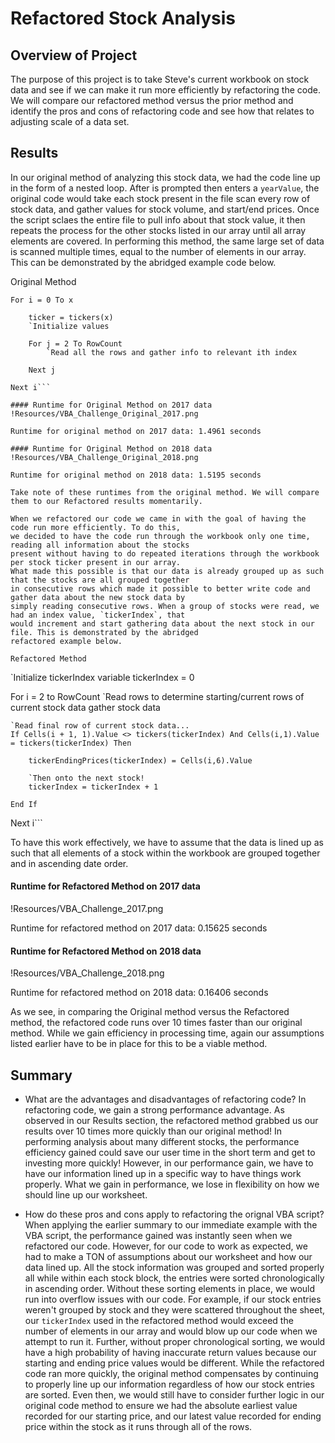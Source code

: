 # Refactored Stock Analysis 

## Overview of Project

The purpose of this project is to take Steve's current workbook on stock data and see if we can make
it run more efficiently by refactoring the code. We will compare our refactored method versus the prior
method and identify the pros and cons of refactoring code and see how that relates to adjusting scale
of a data set. 

## Results

In our original method of analyzing this stock data, we had the code line up in the form of a nested loop.
After is prompted then enters a `yearValue`, the original code would take each stock present in the file
scan every row of stock data, and gather values for stock volume, and start/end prices. Once the script
sclaes the entire file to pull info about that stock value, it then repeats the process for the other stocks
listed in our array until all array elements are covered. In performing this method, the same large set of 
data is scanned multiple times, equal to the number of elements in our array. This can be demonstrated by the
abridged example code below.  

Original Method
```
For i = 0 To x
	
	ticker = tickers(x)
	`Initialize values
		
	For j = 2 To RowCount
		`Read all the rows and gather info to relevant ith index
			
	Next j
		
Next i```

#### Runtime for Original Method on 2017 data
!Resources/VBA_Challenge_Original_2017.png

Runtime for original method on 2017 data: 1.4961 seconds

#### Runtime for Original Method on 2018 data
!Resources/VBA_Challenge_Original_2018.png

Runtime for original method on 2018 data: 1.5195 seconds

Take note of these runtimes from the original method. We will compare them to our Refactored results momentarily.

When we refactored our code we came in with the goal of having the code run more efficiently. To do this, 
we decided to have the code run through the workbook only one time, reading all information about the stocks
present without having to do repeated iterations through the workbook per stock ticker present in our array. 
What made this possible is that our data is already grouped up as such that the stocks are all grouped together
in consecutive rows which made it possible to better write code and gather data about the new stock data by 
simply reading consecutive rows. When a group of stocks were read, we had an index value, `tickerIndex`, that 
would increment and start gathering data about the next stock in our file. This is demonstrated by the abridged
refactored example below.

Refactored Method
```
`Initialize tickerIndex variable
tickerIndex = 0

For i = 2 to RowCount
	`Read rows to determine starting/current rows of current stock data gather stock data 
	
	`Read final row of current stock data...
	If Cells(i + 1, 1).Value <> tickers(tickerIndex) And Cells(i,1).Value = tickers(tickerIndex) Then
	
		tickerEndingPrices(tickerIndex) = Cells(i,6).Value
		
		`Then onto the next stock!
		tickerIndex = tickerIndex + 1 
	
	End If
	
Next i```

To have this work effectively, we have to assume that the data is lined up as such that all elements of a stock 
within the workbook are grouped together and in ascending date order.

#### Runtime for Refactored Method on 2017 data
!Resources/VBA_Challenge_2017.png

Runtime for refactored method on 2017 data: 0.15625 seconds

#### Runtime for Refactored Method on 2018 data
!Resources/VBA_Challenge_2018.png

Runtime for refactored method on 2018 data: 0.16406 seconds

As we see, in comparing the Original method versus the Refactored method, the refactored code runs over 10 times faster
than our original method. While we gain efficiency in processing time, again our assumptions listed earlier have to be in 
place for this to be a viable method. 

## Summary

- What are the advantages and disadvantages of refactoring code?
In refactoring code, we gain a strong performance advantage. As observed in our Results section, the refactored method
grabbed us our results over 10 times more quickly than our original method! In performing analysis about many different 
stocks, the performance efficiency gained could save our user time in the short term and get to investing more quickly!
However, in our performance gain, we have to have our information lined up in a specific way to have things work properly. 
What we gain in performance, we lose in flexibility on how we should line up our worksheet. 

- How do these pros and cons apply to refactoring the orignal VBA script? 
When applying the earlier summary to our immediate example with the VBA script, the performance gained was instantly seen 
when we refactored our code. However, for our code to work as expected, we had to make a TON of assumptions about our 
worksheet and how our data lined up. All the stock information was grouped and sorted properly all while within each stock 
block, the entries were sorted chronologically in ascending order. Without these sorting elements in place, we would run into
overflow issues with our code. For example, if our stock entries weren't grouped by stock and they were scattered throughout 
the sheet, our `tickerIndex` used in the refactored method would exceed the number of elements in our array and would blow up
our code when we attempt to run it. Further, without proper chronological sorting, we would have a high probability of having 
inaccurate return values because our starting and ending price values would be different. While the refactored code ran more 
quickly, the original method compensates by continuing to properly line up our information regardless of how our stock entries
are sorted. Even then, we would still have to consider further logic in our original code method to ensure we had the absolute 
earliest value recorded for our starting price, and our latest value recorded for ending price within the stock as it runs 
through all of the rows. 